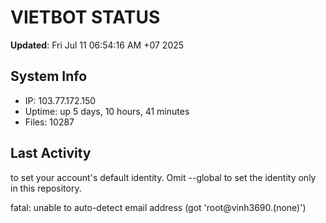 # VIETBOT STATUS
**Updated**: Fri Jul 11 06:54:16 AM +07 2025

## System Info
- IP: 103.77.172.150
- Uptime: up 5 days, 10 hours, 41 minutes
- Files: 10287

## Last Activity

to set your account's default identity.
Omit --global to set the identity only in this repository.

fatal: unable to auto-detect email address (got 'root@vinh3690.(none)')
